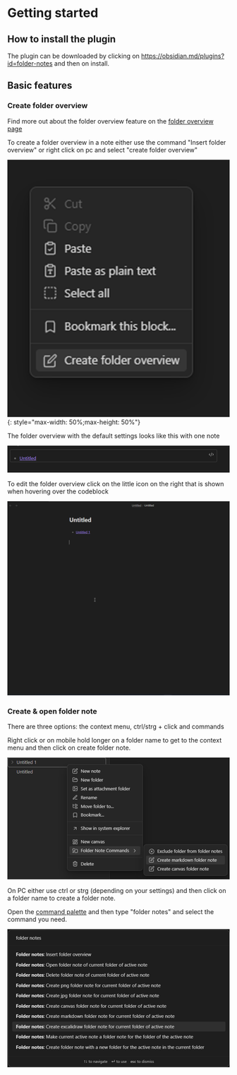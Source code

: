 # Getting started

## How to install the plugin

The plugin can be downloaded by clicking on https://obsidian.md/plugins?id=folder-notes and then on install.


## Basic features 

### Create folder overview

Find more out about the folder overview feature on the [folder overview page](./Features/Folder%20overview.md)

To create a folder overview in a note either use the command "Insert folder overview" or right click on pc and select "create folder overview"

![Context menu](./assets/VyBTGhA5eJAVVFusZXIz.png){: style="max-width: 50%;max-height: 50%"}

The folder overview with the default settings looks like this with one note

![Folder overview](./assets/u6ccTTzVbwzBivySFacZ.png)

To edit the folder overview click on the little icon on the right that is shown when hovering over the codeblock

![Folder overview settings](./assets/2wzCXFTpD2.gif)

### Create & open folder note

There are three options: the context menu, ctrl/strg + click and commands

Right click or on mobile hold longer on a folder name to get to the context menu and then click on create folder note.

![Context menu](./assets/TOtiFIYzUI8rwxjCLhyN.png)

On PC either use ctrl or strg (depending on your settings) and then click on a folder name to create a folder note.

Open the [command palette](https://help.obsidian.md/Plugins/Command+palette) and then type "folder notes" and select the command you need.

![Command palette](./assets/FKhiQZLm4Juu4VdFTxPC.png)